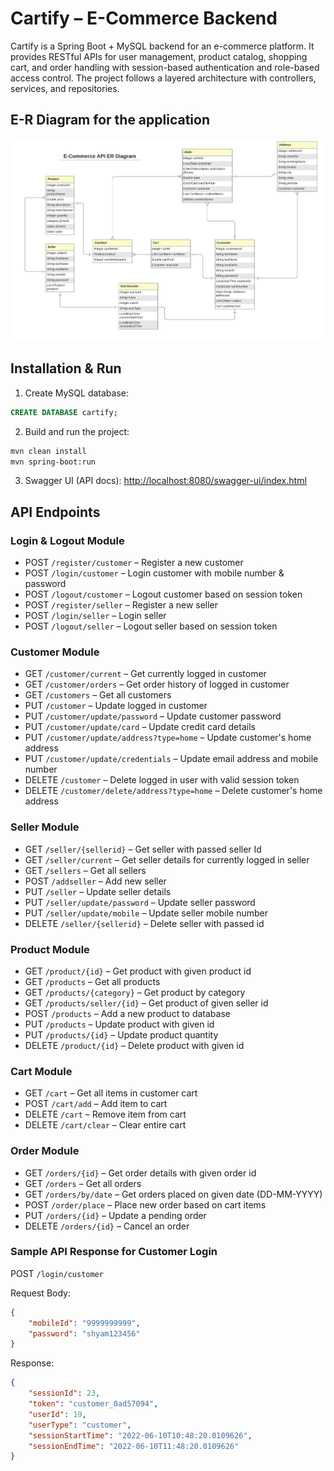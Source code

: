 # Cartify – E-Commerce Backend

Cartify is a Spring Boot + MySQL backend for an e-commerce platform. It provides RESTful APIs for user management, product catalog, shopping cart, and order handling with session-based authentication and role-based access control. The project follows a layered architecture with controllers, services, and repositories.

## E-R Diagram for the application

![E-R Diagram](./ER%20Diagram/E-Commerce%20API%20ER%20Diagram.jpeg?raw=true)

## Installation & Run

1. Create MySQL database:

```sql
CREATE DATABASE cartify;
```

2. Build and run the project:

```bash
mvn clean install
mvn spring-boot:run
```

3. Swagger UI (API docs): [http://localhost:8080/swagger-ui/index.html](http://localhost:8080/swagger-ui/index.html)

## API Endpoints

### Login & Logout Module

* POST `/register/customer` – Register a new customer
* POST `/login/customer` – Login customer with mobile number & password
* POST `/logout/customer` – Logout customer based on session token
* POST `/register/seller` – Register a new seller
* POST `/login/seller` – Login seller
* POST `/logout/seller` – Logout seller based on session token

### Customer Module

* GET `/customer/current` – Get currently logged in customer
* GET `/customer/orders` – Get order history of logged in customer
* GET `/customers` – Get all customers
* PUT `/customer` – Update logged in customer
* PUT `/customer/update/password` – Update customer password
* PUT `/customer/update/card` – Update credit card details
* PUT `/customer/update/address?type=home` – Update customer's home address
* PUT `/customer/update/credentials` – Update email address and mobile number
* DELETE `/customer` – Delete logged in user with valid session token
* DELETE `/customer/delete/address?type=home` – Delete customer's home address

### Seller Module

* GET `/seller/{sellerid}` – Get seller with passed seller Id
* GET `/seller/current` – Get seller details for currently logged in seller
* GET `/sellers` – Get all sellers
* POST `/addseller` – Add new seller
* PUT `/seller` – Update seller details
* PUT `/seller/update/password` – Update seller password
* PUT `/seller/update/mobile` – Update seller mobile number
* DELETE `/seller/{sellerid}` – Delete seller with passed id

### Product Module

* GET `/product/{id}` – Get product with given product id
* GET `/products` – Get all products
* GET `/products/{category}` – Get product by category
* GET `/products/seller/{id}` – Get product of given seller id
* POST `/products` – Add a new product to database
* PUT `/products` – Update product with given id
* PUT `/products/{id}` – Update product quantity
* DELETE `/product/{id}` – Delete product with given id

### Cart Module

* GET `/cart` – Get all items in customer cart
* POST `/cart/add` – Add item to cart
* DELETE `/cart` – Remove item from cart
* DELETE `/cart/clear` – Clear entire cart

### Order Module

* GET `/orders/{id}` – Get order details with given order id
* GET `/orders` – Get all orders
* GET `/orders/by/date` – Get orders placed on given date (DD-MM-YYYY)
* POST `/order/place` – Place new order based on cart items
* PUT `/orders/{id}` – Update a pending order
* DELETE `/orders/{id}` – Cancel an order

### Sample API Response for Customer Login

POST `/login/customer`

Request Body:

```json
{
    "mobileId": "9999999999",
    "password": "shyam123456"
}
```

Response:

```json
{
    "sessionId": 23,
    "token": "customer_0ad57094",
    "userId": 19,
    "userType": "customer",
    "sessionStartTime": "2022-06-10T10:48:20.0109626",
    "sessionEndTime": "2022-06-10T11:48:20.0109626"
}
```
